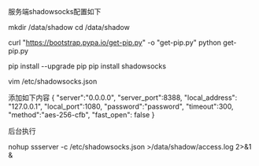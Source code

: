服务端shadowsocks配置如下

mkdir /data/shadow
cd /data/shadow

curl "https://bootstrap.pypa.io/get-pip.py" -o "get-pip.py"
python get-pip.py

pip install --upgrade pip
pip install shadowsocks

vim /etc/shadowsocks.json


添加如下内容
{
     "server":"0.0.0.0",
     "server_port":8388,
     "local_address": "127.0.0.1",
     "local_port":1080,
     "password":"password",
     "timeout":300,
     "method":"aes-256-cfb",
     "fast_open": false
 }


后台执行

nohup ssserver -c /etc/shadowsocks.json >/data/shadow/access.log 2>&1 &